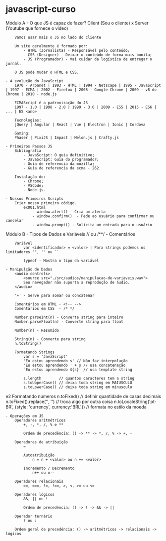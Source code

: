 # javascript-curso


Módulo A
    - O que JS é capaz de fazer?
        Client (Sou o cliente) x Server (Youtube que fornece o video)

        Vamos usar mais o JS no lado do cliente

        Um site geralmente é formado por:
            - HTML (Jornalista) - Responsável pelo conteúdo;
            - CSS (Designer) - Deixar o conteúdo de forma mais bonita;
            - JS (Programador) - Vai cuidar da logística de entregar o jornal.
        
        O JS pode mudar o HTML e CSS.

    - A evolução do JavaScript
        1970 - Arpanet | 1993 - HTML | 1994 - Netscape | 1995 - JavaScript | 1997 - ECMA | 2002 - Firefox | 2008 - Google Chrome | 2009 - v8 do Chrome | 2010 - node.js

        ECMAScript é a padronização do JS
        1997 - 1.0 | 1998 - 2.0 | 1999 - 3.0 | 2009 - ES5 | 2015 - ES6 | ... | ES <ano>

        Tecnologias:
        jQuery | Angular | React | Vue | Electron | Ionic | Cordova

        Gaming:
        Phaser | PixiJS | Impact | Melon.js | Crafty.js

    - Primeiros Passos JS
        Bibliografia
            - JavaScript: O guia definitivo;
            - JavaScript: Guia do programador;
            - Guia de referencia da mozilla;
            - Guia de referencia da ecma - 262.

        Instalação do:
            - Chrome;
            - VSCode;
            - Node.js.

    - Nossos Primeiros Scripts
        Criar nosso primeiro código.
            ex001.html
                - window.alert() - Cria um alerta
                - window.confirm()  - Pede ao usuário para confirmar ou cancelar
                - window.prompt() - Solicita um entrada para o usuário

Módulo B
    - Tipos de Dados e Variáveis
        // ou /**/ - Comentários

        Variável
            var <identificador> = <valor> | Para strings podemos os limitadores "", '' ou ``

            typeof - Mostra o tipo da variável

    - Manipulção de Dados
        <audio controls>
            <source src="./src/audios/manipulacao-de-variaveis.wav">
            Seu navegador não suporta a reprodução de áudio.
        </audio>

        '+' - Serve para somar ou concatenar

        Comentários em HTML - <!-- -->
        Comentários em CSS  - /* */

        Number.parseInt(n) - Converte string para inteiro
        Number.parseFloat(n) - Converte string para float

        Number(n) - Resumido

        String(n) - Converte para string
        n.toString()

        Formatando Strings
            var s = 'JavaScript'
            'Eu estou aprendendo s' // Não faz interpolação
            'Eu estou aprendendo ' + s // usa concatenação
            `Eu estou aprendendo ${s}` // usa template string

            s.length        // quantos caracteres tem a string
            s.toUpperCase() // deixa toda string em MAIUSCULO
            s.toLowerCase() // deixa toda string em minusculo
e2
        Formatando números
            n.toFixed() // definir quantidade de casas decimais
            n.toFixed().replace('', '') // troca algo por outra coisa
            n.toLocaleString('pt-BR', {style: 'currency', currency:'BRL'}) // formata no estilo da moeda

    - Operações em JS
        Operadores aritmétricos
            +, -, *, /, % e **

            Ordem de precedência: () -> ** -> *, /, % -> +, -

        Operadores de atribuição
            =

            Autoatribuição
                n = n + <valor> ou n += <valor>

            Incremento / Decremento
                n++ ou n--

        Operadores relacionais
            ==, ===, !=, !==, >, <, >= ou <=

        Operadores lógicos
            &&, || ou !

            Ordem de precedência: () -> ! -> && -> ||

        Operador ternário
            ? ou :

        Ordem geral de precedência: () -> aritmétricos -> relacionais -> lógicos